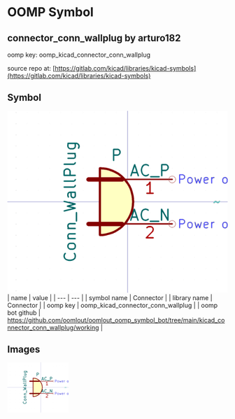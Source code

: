 # OOMP Symbol  
## connector_conn_wallplug  by arturo182  
  
oomp key: oomp_kicad_connector_conn_wallplug  
  
source repo at: [https://gitlab.com/kicad/libraries/kicad-symbols](https://gitlab.com/kicad/libraries/kicad-symbols)  
## Symbol  
  
[![working.png](working_600.png)](working.png)  
| name | value | 
| --- | --- | 
| symbol name | Connector | 
| library name | Connector | 
| oomp key | oomp_kicad_connector_conn_wallplug | 
| oomp bot github | https://github.com/oomlout/oomlout_oomp_symbol_bot/tree/main/kicad_connector_conn_wallplug/working | 
## Images  
  
[![working.png](working_140.png)](working.png)  
